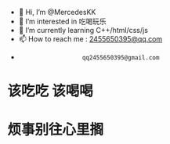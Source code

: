 - 👋 Hi, I’m @MercedesKK
- 💞️  I’m interested in 吃喝玩乐
- 🌱 I’m currently learning C++/html/css/js
- 📫 How to reach me : 2455650395@qq.com 
-                       qq2455650395@gmail.com

# 该吃吃  该喝喝 
# 烦事别往心里搁


<!---
MercedesKK/MercedesKK is a ✨ special ✨ repository because its `README.md` (this file) appears on your GitHub profile.
You can click the Preview link to take a look at your changes.
--->
